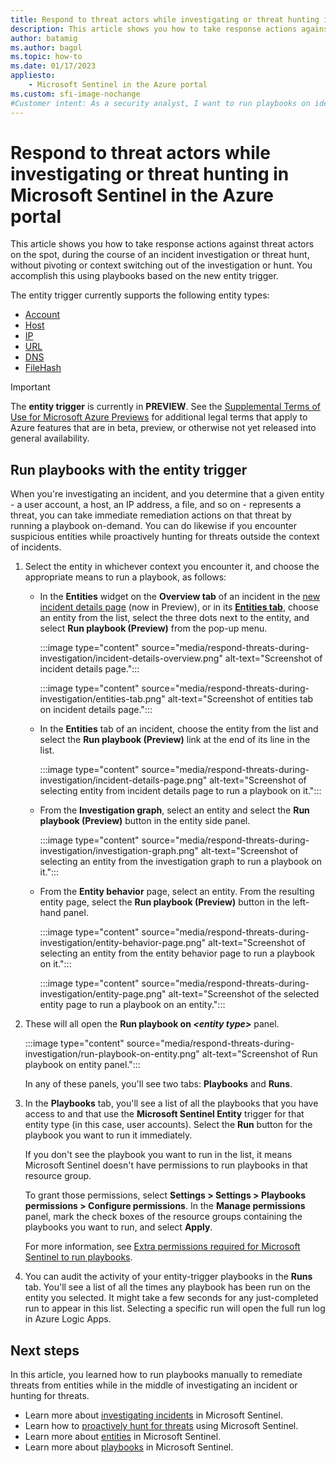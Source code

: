 ```yaml
---
title: Respond to threat actors while investigating or threat hunting in Microsoft Sentinel in the Azure portal
description: This article shows you how to take response actions against threat actors on the spot, during the course of an incident investigation or threat hunt, without pivoting or context switching out of the investigation or hunt. You accomplish this using playbooks based on the new entity trigger.
author: batamig
ms.author: bagol
ms.topic: how-to
ms.date: 01/17/2023
appliesto:
    - Microsoft Sentinel in the Azure portal
ms.custom: sfi-image-nochange
#Customer intent: As a security analyst, I want to run playbooks on identified threats during investigations or threat hunts so that I can take immediate remediation actions without disrupting my workflow.
---
```


# Respond to threat actors while investigating or threat hunting in Microsoft Sentinel in the Azure portal

This article shows you how to take response actions against threat actors on the spot, during the course of an incident investigation or threat hunt, without pivoting or context switching out of the investigation or hunt. You accomplish this using playbooks based on the new entity trigger.

The entity trigger currently supports the following entity types:
- [Account](entities-reference.md#account)
- [Host](entities-reference.md#host)
- [IP](entities-reference.md#ip)
- [URL](entities-reference.md#url)
- [DNS](entities-reference.md#dns-resolution)
- [FileHash](entities-reference.md#file-hash)

> [!IMPORTANT]
>
> The **entity trigger** is currently in **PREVIEW**. See the [Supplemental Terms of Use for Microsoft Azure Previews](https://azure.microsoft.com/support/legal/preview-supplemental-terms/) for additional legal terms that apply to Azure features that are in beta, preview, or otherwise not yet released into general availability.

## Run playbooks with the entity trigger

When you're investigating an incident, and you determine that a given entity - a user account, a host, an IP address, a file, and so on - represents a threat, you can take immediate remediation actions on that threat by running a playbook on-demand. You can do likewise if you encounter suspicious entities while proactively hunting for threats outside the context of incidents.

1. Select the entity in whichever context you encounter it, and choose the appropriate means to run a playbook, as follows:
    - In the **Entities** widget on the **Overview tab** of an incident in the [new incident details page](investigate-incidents.md#explore-the-incidents-entities) (now in Preview), or in its [**Entities tab**](investigate-incidents.md#entities-tab), choose an entity from the list, select the three dots next to the entity, and select **Run playbook (Preview)** from the pop-up menu.

        :::image type="content" source="media/respond-threats-during-investigation/incident-details-overview.png" alt-text="Screenshot of incident details page.":::

        :::image type="content" source="media/respond-threats-during-investigation/entities-tab.png" alt-text="Screenshot of entities tab on incident details page.":::

    - In the **Entities** tab of an incident, choose the entity from the list and select the **Run playbook (Preview)** link at the end of its line in the list.

        :::image type="content" source="media/respond-threats-during-investigation/incident-details-page.png" alt-text="Screenshot of selecting entity from incident details page to run a playbook on it.":::

    - From the **Investigation graph**, select an entity and select the **Run playbook (Preview)** button in the entity side panel.

        :::image type="content" source="media/respond-threats-during-investigation/investigation-graph.png" alt-text="Screenshot of selecting an entity from the investigation graph to run a playbook on it.":::

    - From the **Entity behavior** page, select an entity. From the resulting entity page, select the **Run playbook (Preview)** button in the left-hand panel.

        :::image type="content" source="media/respond-threats-during-investigation/entity-behavior-page.png" alt-text="Screenshot of selecting an entity from the entity behavior page to run a playbook on it.":::

        :::image type="content" source="media/respond-threats-during-investigation/entity-page.png" alt-text="Screenshot of the selected entity page to run a playbook on an entity.":::

1. These will all open the **Run playbook on *\<entity type>*** panel.    

    :::image type="content" source="media/respond-threats-during-investigation/run-playbook-on-entity.png" alt-text="Screenshot of Run playbook on entity panel.":::

    In any of these panels, you'll see two tabs: **Playbooks** and **Runs**.

1. In the **Playbooks** tab, you'll see a list of all the playbooks that you have access to and that use the **Microsoft Sentinel Entity** trigger for that entity type (in this case, user accounts). Select the **Run** button for the playbook you want to run it immediately.

    If you don't see the playbook you want to run in the list, it means Microsoft Sentinel doesn't have permissions to run playbooks in that resource group.

    To grant those permissions, select **Settings > Settings > Playbooks permissions > Configure permissions**. In the **Manage permissions** panel, mark the check boxes of the resource groups containing the playbooks you want to run, and select **Apply**.

    For more information, see [Extra permissions required for Microsoft Sentinel to run playbooks](automation/automate-responses-with-playbooks.md#extra-permissions-required-for-microsoft-sentinel-to-run-playbooks).

1. You can audit the activity of your entity-trigger playbooks in the **Runs** tab. You'll see a list of all the times any playbook has been run on the entity you selected. It might take a few seconds for any just-completed run to appear in this list. Selecting a specific run will open the full run log in Azure Logic Apps.


## Next steps

In this article, you learned how to run playbooks manually to remediate threats from entities while in the middle of investigating an incident or hunting for threats.

- Learn more about [investigating incidents](investigate-incidents.md) in Microsoft Sentinel.
- Learn how to [proactively hunt for threats](hunting.md) using Microsoft Sentinel.
- Learn more about [entities](entities.md) in Microsoft Sentinel.
- Learn more about [playbooks](automate-responses-with-playbooks.md) in Microsoft Sentinel.
